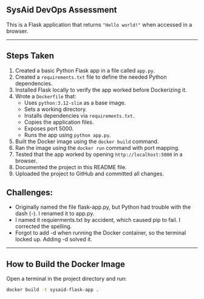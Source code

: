 ## SysAid DevOps Assessment

This is a Flask application that returns `"Hello world!"` when accessed in a browser. 

---

## Steps Taken

1. Created a basic Python Flask app in a file called `app.py`.
2. Created a `requirements.txt` file to define the needed Python dependencies.
3. Installed Flask locally to verify the app worked before Dockerizing it.
4. Wrote a `Dockerfile` that:
   - Uses `python:3.12-slim` as a base image.
   - Sets a working directory.
   - Installs dependencies via `requirements.txt`.
   - Copies the application files.
   - Exposes port 5000.
   - Runs the app using `python app.py`.
5. Built the Docker image using the `docker build` command.
6. Ran the image using the `docker run` command with port mapping.
7. Tested that the app worked by opening `http://localhost:5000` in a browser.
8. Documented the project in this README file.
9. Uploaded the project to GitHub and committed all changes.

## Challenges:
- Originally named the file flask-app.py, but Python had trouble with the dash (-). I renamed it to app.py.
- I named it requierments.txt by accident, which caused pip to fail. I corrected the spelling.
- Forgot to add -d when running the Docker container, so the terminal locked up. Adding -d solved it.

---

## How to Build the Docker Image

Open a terminal in the project directory and run:

```bash
docker build -t sysaid-flask-app .
